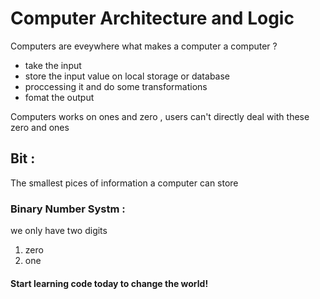 # Computer Architecture and Logic
Computers are eveywhere 
what makes a computer a computer ?
- take the input 
- store the input value on local storage or database 
- proccessing it and do some transformations 
- fomat the output

 Computers works on ones and zero , users can't directly deal with these zero and ones 
 ## Bit :
 The smallest pices of information a computer can store 
 
 ###  Binary Number Systm :
 we only have two digits 
 1. zero
 2. one 

 #### Start learning code today to change the world!
